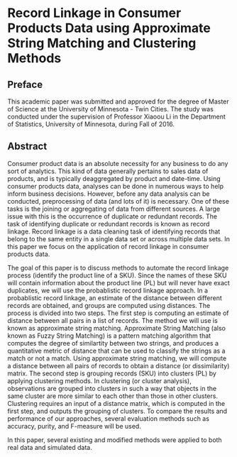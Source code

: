 # Record Linkage in Consumer Products Data using Approximate String Matching and Clustering Methods

## Preface

This academic paper was submitted and approved for the degree of Master of Science at the University of Minnesota - Twin Cities. The study was conducted under the supervision of Professor Xiaoou Li in the Department of Statistics, University of Minnesota, during Fall of 2016.

## Abstract

Consumer product data is an absolute necessity for any business to do any sort of analytics. This kind of data generally pertains to sales data of products, and is typically deaggregated by product and date-time. Using consumer products data, analyses can be done in numerous ways to help inform business decisions. However, before any data analysis can be conducted, preprocessing of data (and lots of it) is necessary. One of these tasks is the joining or aggregating of data from different sources. A large issue with this is the occurrence of duplicate or redundant records. The task of identifying duplicate or redundant records is known as record linkage. Record linkage is a data cleaning task of identifying records that belong to the same entity in a single data set or across multiple data sets. In this paper we focus on the application of record linkage in consumer products data.

The goal of this paper is to discuss methods to automate the record linkage process (identify the product line of a SKU). Since the names of these SKU will contain information about the product line (PL) but will never have exact duplicates, we will use the probablistic record linkage approach. In a probablistic record linkage, an estimate of the distance between different records are obtained, and groups are computed using distances. The process is divided into two steps. The first step is computing an estimate of distance between all pairs in a list of records. The method we will use is known as approximate string matching. Approximate String Matching (also known as Fuzzy String Matching) is a pattern matching algorithm that computes the degree of similartity between two strings, and produces a quantitative metric of distance that can be used to classify the strings as a match or not a match. Using approximate string matching, we will compute a distance between all pairs of records to obtain a distance (or dissimilarity) matrix. The second step is grouping records (SKU) into clusters (PL) by applying clustering methods. In clustering (or cluster analysis), observations are grouped into clusters in such a way that objects in the same cluster are more similar to each other than those in other clusters. Clustering requires an input of a distance matrix, which is computed in the first step, and outputs the grouping of clusters. To compare the results and performance of our approaches, several evaluation methods such as accuracy, purity, and F-measure will be used.

In this paper, several existing and modified methods were applied to both real data and simulated data.
